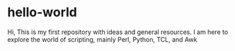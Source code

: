 # hello-world
Hi,
This is my first repository with ideas and general resources. 
I am here to explore the world of scripting, mainly Perl, Python, TCL, and Awk
